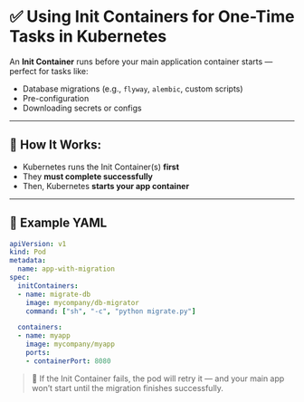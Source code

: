 
# ✅ Using Init Containers for One-Time Tasks in Kubernetes

An **Init Container** runs before your main application container starts — perfect for tasks like:

- Database migrations (e.g., `flyway`, `alembic`, custom scripts)
- Pre-configuration
- Downloading secrets or configs

---

## 🔧 How It Works:

- Kubernetes runs the Init Container(s) **first**
- They **must complete successfully**
- Then, Kubernetes **starts your app container**

---

## 🧱 Example YAML

```yaml
apiVersion: v1
kind: Pod
metadata:
  name: app-with-migration
spec:
  initContainers:
  - name: migrate-db
    image: mycompany/db-migrator
    command: ["sh", "-c", "python migrate.py"]

  containers:
  - name: myapp
    image: mycompany/myapp
    ports:
    - containerPort: 8080
```

> 🔁 If the Init Container fails, the pod will retry it — and your main app won’t start until the migration finishes successfully.
